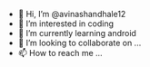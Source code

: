 - 👋 Hi, I’m @avinashandhale12
- 👀 I’m interested in coding
- 🌱 I’m currently learning android
- 💞️ I’m looking to collaborate on ...
- 📫 How to reach me ...

<!---
avinashandhale12/avinashandhale12 is a ✨ special ✨ repository because its `README.md` (this file) appears on your GitHub profile.
You can click the Preview link to take a look at your changes.
--->

